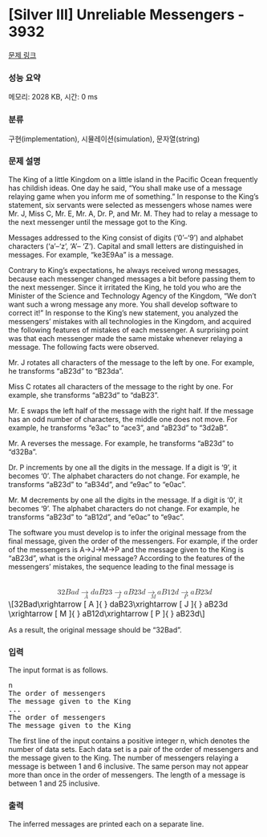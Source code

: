 # [Silver III] Unreliable Messengers - 3932 

[문제 링크](https://www.acmicpc.net/problem/3932) 

### 성능 요약

메모리: 2028 KB, 시간: 0 ms

### 분류

구현(implementation), 시뮬레이션(simulation), 문자열(string)

### 문제 설명

<p>The King of a little Kingdom on a little island in the Pacific Ocean frequently has childish ideas. One day he said, “You shall make use of a message relaying game when you inform me of something.” In response to the King’s statement, six servants were selected as messengers whose names were Mr. J, Miss C, Mr. E, Mr. A, Dr. P, and Mr. M. They had to relay a message to the next messenger until the message got to the King.</p>

<p>Messages addressed to the King consist of digits (‘0’–‘9’) and alphabet characters (‘a’–‘z’, ‘A’– ‘Z’). Capital and small letters are distinguished in messages. For example, “ke3E9Aa” is a message.</p>

<p>Contrary to King’s expectations, he always received wrong messages, because each messenger changed messages a bit before passing them to the next messenger. Since it irritated the King, he told you who are the Minister of the Science and Technology Agency of the Kingdom, “We don’t want such a wrong message any more. You shall develop software to correct it!” In response to the King’s new statement, you analyzed the messengers’ mistakes with all technologies in the Kingdom, and acquired the following features of mistakes of each messenger. A surprising point was that each messenger made the same mistake whenever relaying a message. The following facts were observed.</p>

<p>Mr. J rotates all characters of the message to the left by one. For example, he transforms “aB23d” to “B23da”.</p>

<p>Miss C rotates all characters of the message to the right by one. For example, she transforms “aB23d” to “daB23”.</p>

<p>Mr. E swaps the left half of the message with the right half. If the message has an odd number of characters, the middle one does not move. For example, he transforms “e3ac” to “ace3”, and “aB23d” to “3d2aB”.</p>

<p>Mr. A reverses the message. For example, he transforms “aB23d” to “d32Ba”.</p>

<p>Dr. P increments by one all the digits in the message. If a digit is ‘9’, it becomes ‘0’. The alphabet characters do not change. For example, he transforms “aB23d” to “aB34d”, and “e9ac” to “e0ac”.</p>

<p>Mr. M decrements by one all the digits in the message. If a digit is ‘0’, it becomes ‘9’. The alphabet characters do not change. For example, he transforms “aB23d” to “aB12d”, and “e0ac” to “e9ac”.</p>

<p>The software you must develop is to infer the original message from the final message, given the order of the messengers. For example, if the order of the messengers is A→J→M→P and the message given to the King is “aB23d”, what is the original message? According to the features of the messengers’ mistakes, the sequence leading to the final message is</p>

<p><mjx-container class="MathJax" jax="CHTML" display="true" style="font-size: 109%; position: relative;"> <mjx-math display="true" class="MJX-TEX" aria-hidden="true" style="margin-left: 0px; margin-right: 0px;"><mjx-mn class="mjx-n"><mjx-c class="mjx-c33"></mjx-c><mjx-c class="mjx-c32"></mjx-c></mjx-mn><mjx-mi class="mjx-i"><mjx-c class="mjx-c1D435 TEX-I"></mjx-c></mjx-mi><mjx-mi class="mjx-i"><mjx-c class="mjx-c1D44E TEX-I"></mjx-c></mjx-mi><mjx-mi class="mjx-i"><mjx-c class="mjx-c1D451 TEX-I"></mjx-c></mjx-mi><mjx-munderover space="4"><mjx-over style="padding-bottom: 0.111em; padding-left: 0.265em;"><mjx-mpadded size="s"><mjx-block style="width: 0.833em; position: relative;"><mjx-rbox style="left: 0.278em; top: 0.2em; max-width: 0.833em;"><mjx-mspace style="height: 0.25em; vertical-align: -0.25em;"></mjx-mspace></mjx-rbox></mjx-block></mjx-mpadded></mjx-over><mjx-box><mjx-munder><mjx-row><mjx-base><mjx-mstyle><mjx-mo class="mjx-n"><mjx-stretchy-h class="mjx-c2192" style="width: 1.119em;"><mjx-ext><mjx-c></mjx-c></mjx-ext><mjx-end><mjx-c></mjx-c></mjx-end></mjx-stretchy-h></mjx-mo></mjx-mstyle></mjx-base></mjx-row><mjx-row><mjx-under style="padding-top: 0.167em;"><mjx-mpadded size="s"><mjx-block style="width: 1.583em; position: relative;"><mjx-rbox style="left: 0.278em; top: -0.15em; max-width: 1.583em;"><mjx-mi class="mjx-i"><mjx-c class="mjx-c1D434 TEX-I"></mjx-c></mjx-mi><mjx-mspace style="height: 0.75em;"></mjx-mspace></mjx-rbox></mjx-block></mjx-mpadded></mjx-under></mjx-row></mjx-munder></mjx-box></mjx-munderover><mjx-mi class="mjx-i" space="4"><mjx-c class="mjx-c1D451 TEX-I"></mjx-c></mjx-mi><mjx-mi class="mjx-i"><mjx-c class="mjx-c1D44E TEX-I"></mjx-c></mjx-mi><mjx-mi class="mjx-i"><mjx-c class="mjx-c1D435 TEX-I"></mjx-c></mjx-mi><mjx-mn class="mjx-n"><mjx-c class="mjx-c32"></mjx-c><mjx-c class="mjx-c33"></mjx-c></mjx-mn><mjx-munderover space="4"><mjx-over style="padding-bottom: 0.111em; padding-left: 0.224em;"><mjx-mpadded size="s"><mjx-block style="width: 0.833em; position: relative;"><mjx-rbox style="left: 0.278em; top: 0.2em; max-width: 0.833em;"><mjx-mspace style="height: 0.25em; vertical-align: -0.25em;"></mjx-mspace></mjx-rbox></mjx-block></mjx-mpadded></mjx-over><mjx-box><mjx-munder><mjx-row><mjx-base style="padding-left: 0.018em;"><mjx-mstyle><mjx-mo class="mjx-n"><mjx-c class="mjx-c2192"></mjx-c></mjx-mo></mjx-mstyle></mjx-base></mjx-row><mjx-row><mjx-under style="padding-top: 0.167em;"><mjx-mpadded size="s"><mjx-block style="width: 1.466em; margin: 0px 0px -0.022em; position: relative;"><mjx-rbox style="left: 0.278em; top: -0.15em; max-width: 1.466em;"><mjx-mi class="mjx-i"><mjx-c class="mjx-c1D43D TEX-I"></mjx-c></mjx-mi><mjx-mspace style="height: 0.75em;"></mjx-mspace></mjx-rbox></mjx-block></mjx-mpadded></mjx-under></mjx-row></mjx-munder></mjx-box></mjx-munderover><mjx-mi class="mjx-i" space="4"><mjx-c class="mjx-c1D44E TEX-I"></mjx-c></mjx-mi><mjx-mi class="mjx-i"><mjx-c class="mjx-c1D435 TEX-I"></mjx-c></mjx-mi><mjx-mn class="mjx-n"><mjx-c class="mjx-c32"></mjx-c><mjx-c class="mjx-c33"></mjx-c></mjx-mn><mjx-mi class="mjx-i"><mjx-c class="mjx-c1D451 TEX-I"></mjx-c></mjx-mi><mjx-munderover space="4"><mjx-over style="padding-bottom: 0.111em; padding-left: 0.372em;"><mjx-mpadded size="s"><mjx-block style="width: 0.833em; position: relative;"><mjx-rbox style="left: 0.278em; top: 0.2em; max-width: 0.833em;"><mjx-mspace style="height: 0.25em; vertical-align: -0.25em;"></mjx-mspace></mjx-rbox></mjx-block></mjx-mpadded></mjx-over><mjx-box><mjx-munder><mjx-row><mjx-base><mjx-mstyle><mjx-mo class="mjx-n"><mjx-stretchy-h class="mjx-c2192" style="width: 1.332em;"><mjx-ext><mjx-c></mjx-c></mjx-ext><mjx-end><mjx-c></mjx-c></mjx-end></mjx-stretchy-h></mjx-mo></mjx-mstyle></mjx-base></mjx-row><mjx-row><mjx-under style="padding-top: 0.167em;"><mjx-mpadded size="s"><mjx-block style="width: 1.884em; position: relative;"><mjx-rbox style="left: 0.278em; top: -0.15em; max-width: 1.884em;"><mjx-mi class="mjx-i"><mjx-c class="mjx-c1D440 TEX-I"></mjx-c></mjx-mi><mjx-mspace style="height: 0.75em;"></mjx-mspace></mjx-rbox></mjx-block></mjx-mpadded></mjx-under></mjx-row></mjx-munder></mjx-box></mjx-munderover><mjx-mi class="mjx-i" space="4"><mjx-c class="mjx-c1D44E TEX-I"></mjx-c></mjx-mi><mjx-mi class="mjx-i"><mjx-c class="mjx-c1D435 TEX-I"></mjx-c></mjx-mi><mjx-mn class="mjx-n"><mjx-c class="mjx-c31"></mjx-c><mjx-c class="mjx-c32"></mjx-c></mjx-mn><mjx-mi class="mjx-i"><mjx-c class="mjx-c1D451 TEX-I"></mjx-c></mjx-mi><mjx-munderover space="4"><mjx-over style="padding-bottom: 0.111em; padding-left: 0.266em;"><mjx-mpadded size="s"><mjx-block style="width: 0.833em; position: relative;"><mjx-rbox style="left: 0.278em; top: 0.2em; max-width: 0.833em;"><mjx-mspace style="height: 0.25em; vertical-align: -0.25em;"></mjx-mspace></mjx-rbox></mjx-block></mjx-mpadded></mjx-over><mjx-box><mjx-munder><mjx-row><mjx-base><mjx-mstyle><mjx-mo class="mjx-n"><mjx-stretchy-h class="mjx-c2192" style="width: 1.12em;"><mjx-ext><mjx-c></mjx-c></mjx-ext><mjx-end><mjx-c></mjx-c></mjx-end></mjx-stretchy-h></mjx-mo></mjx-mstyle></mjx-base></mjx-row><mjx-row><mjx-under style="padding-top: 0.167em;"><mjx-mpadded size="s"><mjx-block style="width: 1.584em; position: relative;"><mjx-rbox style="left: 0.278em; top: -0.15em; max-width: 1.584em;"><mjx-mi class="mjx-i"><mjx-c class="mjx-c1D443 TEX-I"></mjx-c></mjx-mi><mjx-mspace style="height: 0.75em;"></mjx-mspace></mjx-rbox></mjx-block></mjx-mpadded></mjx-under></mjx-row></mjx-munder></mjx-box></mjx-munderover><mjx-mi class="mjx-i" space="4"><mjx-c class="mjx-c1D44E TEX-I"></mjx-c></mjx-mi><mjx-mi class="mjx-i"><mjx-c class="mjx-c1D435 TEX-I"></mjx-c></mjx-mi><mjx-mn class="mjx-n"><mjx-c class="mjx-c32"></mjx-c><mjx-c class="mjx-c33"></mjx-c></mjx-mn><mjx-mi class="mjx-i"><mjx-c class="mjx-c1D451 TEX-I"></mjx-c></mjx-mi></mjx-math><mjx-assistive-mml unselectable="on" display="block"><math xmlns="http://www.w3.org/1998/Math/MathML" display="block"><mn>32</mn><mi>B</mi><mi>a</mi><mi>d</mi><munderover><mstyle scriptlevel="0"><mo data-mjx-texclass="REL">→</mo></mstyle><mpadded width="+0.833em" lspace="0.278em" voffset=".15em" depth="-.15em"><mi>A</mi><mspace height=".75em"></mspace></mpadded><mpadded width="+0.833em" lspace="0.278em" voffset="-.2em" height="-.2em"><mspace depth=".25em"></mspace></mpadded></munderover><mi>d</mi><mi>a</mi><mi>B</mi><mn>23</mn><munderover><mstyle scriptlevel="0"><mo data-mjx-texclass="REL">→</mo></mstyle><mpadded width="+0.833em" lspace="0.278em" voffset=".15em" depth="-.15em"><mi>J</mi><mspace height=".75em"></mspace></mpadded><mpadded width="+0.833em" lspace="0.278em" voffset="-.2em" height="-.2em"><mspace depth=".25em"></mspace></mpadded></munderover><mi>a</mi><mi>B</mi><mn>23</mn><mi>d</mi><munderover><mstyle scriptlevel="0"><mo data-mjx-texclass="REL">→</mo></mstyle><mpadded width="+0.833em" lspace="0.278em" voffset=".15em" depth="-.15em"><mi>M</mi><mspace height=".75em"></mspace></mpadded><mpadded width="+0.833em" lspace="0.278em" voffset="-.2em" height="-.2em"><mspace depth=".25em"></mspace></mpadded></munderover><mi>a</mi><mi>B</mi><mn>12</mn><mi>d</mi><munderover><mstyle scriptlevel="0"><mo data-mjx-texclass="REL">→</mo></mstyle><mpadded width="+0.833em" lspace="0.278em" voffset=".15em" depth="-.15em"><mi>P</mi><mspace height=".75em"></mspace></mpadded><mpadded width="+0.833em" lspace="0.278em" voffset="-.2em" height="-.2em"><mspace depth=".25em"></mspace></mpadded></munderover><mi>a</mi><mi>B</mi><mn>23</mn><mi>d</mi></math></mjx-assistive-mml><span aria-hidden="true" class="no-mathjax mjx-copytext">\[32Bad\xrightarrow [ A ]{  } daB23\xrightarrow [ J ]{  } aB23d \xrightarrow [ M ]{  } aB12d\xrightarrow [ P ]{  } aB23d\]</span> </mjx-container></p>

<p>As a result, the original message should be “32Bad”.</p>

### 입력 

 <p>The input format is as follows.</p>

<pre>n
The order of messengers
The message given to the King
...
The order of messengers
The message given to the King
</pre>

<p>The first line of the input contains a positive integer n, which denotes the number of data sets. Each data set is a pair of the order of messengers and the message given to the King. The number of messengers relaying a message is between 1 and 6 inclusive. The same person may not appear more than once in the order of messengers. The length of a message is between 1 and 25 inclusive.</p>

### 출력 

 <p>The inferred messages are printed each on a separate line.</p>

